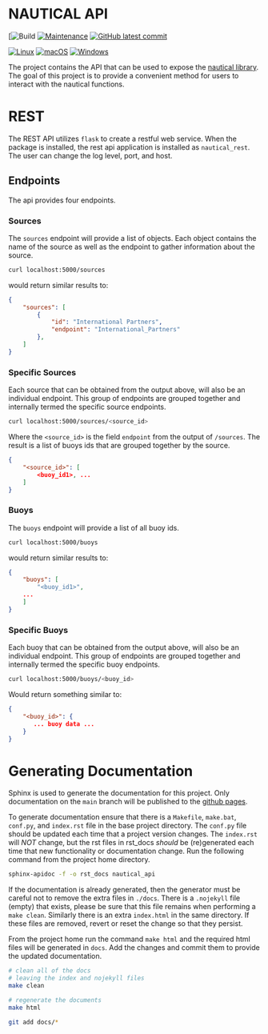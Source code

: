 # NAUTICAL API 

[![Build](https://github.com/barbacbd/nautical_api/actions/workflows/python-app.yml/badge.svg?event=push)
[![Maintenance](https://img.shields.io/badge/Maintained%3F-yes-green.svg)](https://github.com/barbacbd/nautical_api/pulse/commit-activity)
[![GitHub latest commit](https://img.shields.io/github/last-commit/barbacbd/nautical_api)](https://github.com/barbacbd/nautical_api/commit/)

[![Linux](https://svgshare.com/i/Zhy.svg)](https://svgshare.com/i/Zhy.svg)
[![macOS](https://svgshare.com/i/ZjP.svg)](https://svgshare.com/i/ZjP.svg)
[![Windows](https://svgshare.com/i/ZhY.svg)](https://svgshare.com/i/ZhY.svg)


The project contains the API that can be used to expose the [nautical library](https://github.com/barbacbd/nautical). The goal
of this project is to provide a convenient method for users to interact with the nautical functions.


# REST

The REST API utilizes `flask` to create a restful web service. When the package is installed, the
rest api application is installed as `nautical_rest`. The user can change the log level, port, and host.

## Endpoints

The api provides four endpoints.

### Sources

The `sources` endpoint will provide a list of objects. Each object contains the name of the source as
well as the endpoint to gather information about the source.

```bash
curl localhost:5000/sources
```

would return similar results to:

```json
{
    "sources": [
        {
            "id": "International Partners",
            "endpoint": "International_Partners"
        },
    ]
}
```

### Specific Sources

Each source that can be obtained from the output above, will also be an individual endpoint. This group of
endpoints are grouped together and internally termed the specific source endpoints.

```bash
curl localhost:5000/sources/<source_id>
```

Where the `<source_id>` is the field `endpoint` from the output of `/sources`. The result is a list of buoys
ids that are grouped together by the source.

```json
{
    "<source_id>": [
        <buoy_id1>, ...
    ]
}
```


### Buoys

The `buoys` endpoint will provide a list of all buoy ids.


```bash
curl localhost:5000/buoys
```

would return similar results to:

```json
{
    "buoys": [
        "<buoy_id1>",
	...
    ]
}
```

### Specific Buoys

Each buoy that can be obtained from the output above, will also be an individual endpoint. This group of
endpoints are grouped together and internally termed the specific buoy endpoints.

```bash
curl localhost:5000/buoys/<buoy_id>
```

Would return something similar to:

```json
{
    "<buoy_id>": {
       ... buoy data ...
    }
}
```


# Generating Documentation

Sphinx is used to generate the documentation for this project. Only documentation on the `main` branch will be published to the [github pages](https://barbacbd.github.io/nautical_api/html/index.html).

To generate documentation ensure that there is a `Makefile`, `make.bat`, `conf.py`, and `index.rst` file in the base project directory. The `conf.py` file should be updated each time that a project
version changes. The `index.rst` will _NOT_ change, but the rst files in rst_docs _should_ be (re)generated each time that new functionality or documentation change. Run the following command from
the project home directory.

```bash
sphinx-apidoc -f -o rst_docs nautical_api
```

If the documentation is already generated, then the generator must be careful not to remove the extra files in `./docs`. There is a `.nojekyll` file (empty) that exists, please be sure that this file
remains when performing a `make clean`. Similarly there is an extra `index.html` in the same directory. If these files are removed, revert or reset the change so that they persist.

From the project home run the command `make html` and the required html files will be generated in `docs`. Add the changes and commit them to provide the updated documentation.

```bash
# clean all of the docs
# leaving the index and nojekyll files
make clean

# regenerate the documents 
make html

git add docs/*
```
